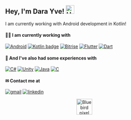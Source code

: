 ## Hey, I'm Dara Yve! <img src="https://user-images.githubusercontent.com/44681993/135729078-0af5a691-ca3c-4660-a11d-1f1ac0223e5a.gif" alt="Hand waving gif" width="27px" />

I am currently working with Android development in Kotlin!

#### 👩‍💻 I am currently working with 

<a href="https://www.android.com/" target="_blank"><img src="https://img.shields.io/badge/Android-3DDC84?style=for-the-badge&logo=android&logoColor=white" alt="Android" /></a>
<a href="https://kotlinlang.org/" target="_blank"><img src="https://img.shields.io/badge/Kotlin-0095D5?&style=for-the-badge&logo=kotlin&logoColor=white" alt="Kotlin badge" /></a>
<a href="https://www.bitrise.io/" target="_blank"><img src="https://img.shields.io/badge/Bitrise-351D48.svg?style=for-the-badge&logo=Bitrise&logoColor=white" alt="Bitrise" /></a>
<a href="https://flutter.dev/" target="_blank"><img src="https://img.shields.io/badge/Flutter-%2302569B.svg?style=for-the-badge&logo=Flutter&logoColor=white" alt="Flutter" /></a>
<a href="https://dart.dev/" target="_blank"><img src="https://img.shields.io/badge/dart-%230175C2.svg?style=for-the-badge&logo=dart&logoColor=white" alt="Dart" /></a>

#### 🔨 And I've also had some experiences with
<a href="https://docs.microsoft.com/en-us/dotnet/csharp/" target="_blank"><img src="https://img.shields.io/badge/c%23-%23239120.svg?style=for-the-badge&logo=c-sharp&logoColor=white" alt="C#" /></a>
<a href="https://unity.com/" target="_blank"><img src="https://img.shields.io/badge/unity-%23000000.svg?style=for-the-badge&logo=unity&logoColor=white" alt="Unity" /></a>
<a href="https://www.java.com/" target="_blank"><img src="https://img.shields.io/badge/java-%23ED8B00.svg?style=for-the-badge&logo=java&logoColor=white" alt="Java" /></a>
<a href="https://www.learn-c.org/" target="_blank"><img src="https://img.shields.io/badge/c-%2300599C.svg?style=for-the-badge&logo=c&logoColor=white" alt="C" /></a>

#### ✉ Contact me at

<a href="mailto:darayve@gmail.com"><img alt="gmail" src="https://img.shields.io/badge/darayve@gmail.com-white?style=for-the-badge&logo=gmail&logoColor=red"></a>
<a href="https://www.linkedin.com/in/darayve/"><img alt="linkedin" src="https://img.shields.io/badge/dara_yve-%230077B5.svg?style=for-the-badge&logo=linkedin&logoColor=white"></a>

<p align="center">
  <img src="https://user-images.githubusercontent.com/44681993/135729020-0f0d1250-a522-4231-b82b-43317248e8ab.gif" alt="Blue bird pixel" width="50px" />
</p>
